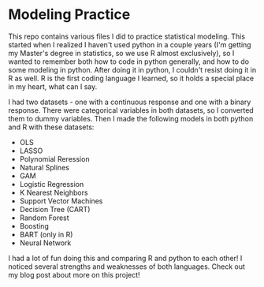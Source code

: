 # Modeling Practice

This repo contains various files I did to practice statistical modeling. This started when I realized I haven't used python in a couple years (I'm getting my Master's degree in statistics, so we use R almost exclusively), so I wanted to remember both how to code in python generally, and how to do some modeling in python. After doing it in python, I couldn't resist doing it in R as well. R is the first coding language I learned, so it holds a special place in my heart, what can I say.

I had two datasets - one with a continuous response and one with a binary response. There were categorical variables in both datasets, so I converted them to dummy variables. Then I made the following models in both python and R with these datasets:
- OLS
- LASSO
- Polynomial Reression
- Natural Splines
- GAM
- Logistic Regression
- K Nearest Neighbors
- Support Vector Machines
- Decision Tree (CART)
- Random Forest
- Boosting
- BART (only in R)
- Neural Network

I had a lot of fun doing this and comparing R and python to each other! I noticed several strengths and weaknesses of both languages. Check out my blog post about more on this project!
